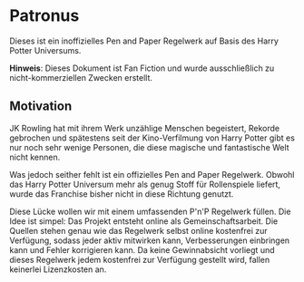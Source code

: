 # Patronus

Dieses ist ein inoffizielles Pen and Paper Regelwerk auf Basis des Harry Potter Universums.

**Hinweis**: Dieses Dokument ist Fan Fiction und wurde ausschließlich zu nicht-kommerziellen Zwecken erstellt.


## Motivation

JK Rowling hat mit ihrem Werk unzählige Menschen begeistert, Rekorde gebrochen und spätestens seit der Kino-Verfilmung von Harry Potter gibt es nur noch sehr wenige Personen, die diese magische und fantastische Welt nicht kennen.

Was jedoch seither fehlt ist ein offizielles Pen and Paper Regelwerk. Obwohl das Harry Potter Universum mehr als genug Stoff für Rollenspiele liefert, wurde das Franchise bisher nicht in diese Richtung genutzt.

Diese Lücke wollen wir mit einem umfassenden P'n'P Regelwerk füllen. Die Idee ist simpel: Das Projekt entsteht online als Gemeinschaftsarbeit. Die Quellen stehen genau wie das Regelwerk selbst online kostenfrei zur Verfügung, sodass jeder aktiv mitwirken kann, Verbesserungen einbringen kann und Fehler korrigieren kann. Da keine Gewinnabsicht vorliegt und dieses Regelwerk jedem kostenfrei zur Verfügung gestellt wird, fallen keinerlei Lizenzkosten an.
